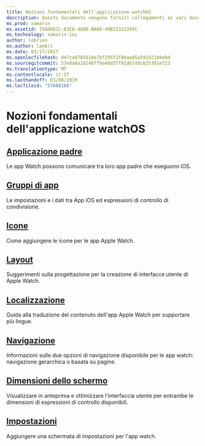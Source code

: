 ```yaml
---
title: Nozioni fondamentali dell'applicazione watchOS
description: Questo documento vengono forniti collegamenti ai vari documenti che descrivono i concetti fondamentali per lo sviluppo di applicazioni di watchOS con Xamarin.
ms.prod: xamarin
ms.assetid: 156D6D1C-83CA-4088-BA08-40B22312269C
ms.technology: xamarin-ios
author: lobrien
ms.author: laobri
ms.date: 03/17/2017
ms.openlocfilehash: d47c4d705b18a7bf295f2f88aed5a591d21b6ebd
ms.sourcegitcommit: 57e8a0a10246ff9a4bd37f01d67ddc635f81e723
ms.translationtype: MT
ms.contentlocale: it-IT
ms.lasthandoff: 03/08/2019
ms.locfileid: "57668166"
---
```

# <a name="watchos-application-fundamentals"></a>Nozioni fondamentali dell'applicazione watchOS

##  <a name="parent-applicationioswatchosapp-fundamentalsparent-appmd"></a>[Applicazione padre](~/ios/watchos/app-fundamentals/parent-app.md)

Le app Watch possono comunicare tra loro app padre che eseguono iOS.

##  <a name="app-groupsioswatchosapp-fundamentalsapp-groupsmd"></a>[Gruppi di app](~/ios/watchos/app-fundamentals/app-groups.md)

Le impostazioni e i dati tra App iOS ed espressioni di controllo di condivisione.

##  <a name="iconsioswatchosapp-fundamentalsiconsmd"></a>[Icone](~/ios/watchos/app-fundamentals/icons.md)

Come aggiungere le icone per le app Apple Watch.

##  <a name="layoutioswatchosapp-fundamentalslayoutmd"></a>[Layout](~/ios/watchos/app-fundamentals/layout.md)

Suggerimenti sulla progettazione per la creazione di interfacce utente di Apple Watch.

##  <a name="localizationioswatchosapp-fundamentalslocalizationmd"></a>[Localizzazione](~/ios/watchos/app-fundamentals/localization.md)

Guida alla traduzione del contenuto dell'app Apple Watch per supportare più lingue.

##  <a name="navigationioswatchosapp-fundamentalsnavigationmd"></a>[Navigazione](~/ios/watchos/app-fundamentals/navigation.md)

Informazioni sulle due opzioni di navigazione disponibile per le app watch: navigazione gerarchica o basata su pagine.

##  <a name="screen-sizesioswatchosapp-fundamentalsscreen-sizesmd"></a>[Dimensioni dello schermo](~/ios/watchos/app-fundamentals/screen-sizes.md)

Visualizzare in anteprima e ottimizzare l'interfaccia utente per entrambe le dimensioni di espressioni di controllo disponibili.

##  <a name="settingsioswatchosapp-fundamentalssettingsmd"></a>[Impostazioni](~/ios/watchos/app-fundamentals/settings.md)

Aggiungere una schermata di impostazioni per l'app watch.
